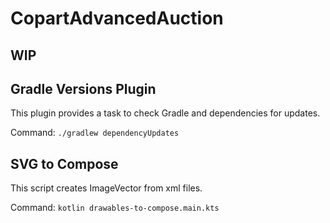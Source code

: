 # CopartAdvancedAuction

## WIP

## Gradle Versions Plugin

This plugin provides a task to check Gradle and dependencies for updates.

Command: `./gradlew dependencyUpdates`

## SVG to Compose

This script creates ImageVector from xml files.

Command: `kotlin drawables-to-compose.main.kts`